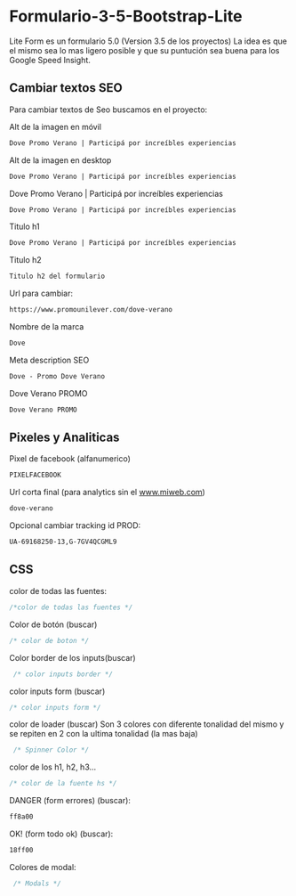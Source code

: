 # Formulario-3-5-Bootstrap-Lite
 Lite Form es un formulario 5.0 (Version 3.5 de los proyectos) La idea es que el mismo sea lo mas ligero posible y que su puntución sea buena para los Google Speed Insight.

## Cambiar textos SEO
Para cambiar textos de Seo buscamos en el proyecto:

Alt de la imagen en móvil
```html
Dove Promo Verano | Participá por increíbles experiencias
```

Alt de la imagen en desktop
```html
Dove Promo Verano | Participá por increíbles experiencias
```

Dove Promo Verano | Participá por increíbles experiencias
```html
Dove Promo Verano | Participá por increíbles experiencias
```

Titulo h1
```html
Dove Promo Verano | Participá por increíbles experiencias
```

Titulo h2
```html
Titulo h2 del formulario
```

Url para cambiar:
```html
https://www.promounilever.com/dove-verano
```

Nombre de la marca
```html
Dove
``` 

Meta description SEO
```html
Dove - Promo Dove Verano
```

Dove Verano PROMO
```html
Dove Verano PROMO
```

## Pixeles y Analiticas

Pixel de facebook (alfanumerico)
```html
PIXELFACEBOOK
```

Url corta final (para analytics sin el www.miweb.com)
```html
dove-verano
```

Opcional cambiar  tracking id PROD:
```html
UA-69168250-13,G-7GV4QCGML9
```

## CSS
color de todas las fuentes:
```css
/*color de todas las fuentes */
```

Color de botón (buscar)
```css
/* color de boton */
```

Color border de los inputs(buscar)
```css
 /* color inputs border */
 ```

color inputs form (buscar)
```css
/* color inputs form */
```

color de loader (buscar) Son 3 colores con diferente tonalidad del mismo y se repiten en 2 con la ultima tonalidad (la mas baja)
```css
 /* Spinner Color */
```

color de los h1, h2, h3...
```css
/* color de la fuente hs */
```

DANGER (form errores) (buscar):
```css
ff8a00
```


OK! (form todo ok) (buscar):
```css
18ff00
```

Colores de modal:
```css
 /* Modals */
```
